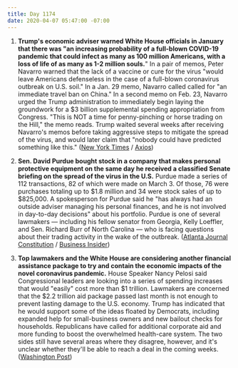 ```yaml
---
title: Day 1174
date: 2020-04-07 05:47:00 -07:00
---
```


1. **Trump's economic adviser warned White House officials in January that there was "an increasing probability of a full-blown COVID-19 pandemic that could infect as many as 100 million Americans, with a loss of life of as many as 1-2 million souls.**" In a pair of memos, Peter Navarro warned that the lack of a vaccine or cure for the virus "would leave Americans defenseless in the case of a full-blown coronavirus outbreak on U.S. soil." In a Jan. 29 memo, Navarro called called for "an immediate travel ban on China." In a second memo on Feb. 23, Navarro urged the Trump administration to immediately begin laying the groundwork for a $3 billion supplemental spending appropriation from Congress. "This is NOT a time for penny-pinching or horse trading on the Hill," the memo reads. Trump waited several weeks after receiving Navarro's memos before taking aggressive steps to mitigate the spread of the virus, and would later claim that "nobody could have predicted something like this." ([New York Times](https://www.nytimes.com/2020/04/06/us/politics/navarro-warning-trump-coronavirus.html) / [Axios](https://www.axios.com/exclusive-navarro-deaths-coronavirus-memos-january-da3f08fb-dce1-4f69-89b5-ea048f8382a9.html))

2. **Sen. David Purdue bought stock in a company that makes personal protective equipment on the same day he received a classified Senate briefing on the spread of the virus in the U.S.** Purdue made a series of 112 transactions, 82 of which were made on March 3. Of those, 76 were purchases totaling up to $1.8 million and 34 were stock sales of up to $825,000.  A spokesperson for Purdue said he "has always had an outside adviser managing his personal finances, and he is not involved in day-to-day decisions" about his portfolio. Purdue is one of several lawmakers — including his fellow senator from Georgia, Kelly Loeffler, and Sen. Richard Burr of North Carolina — who is facing questions about their trading activity in the wake of the outbreak. ([Atlanta Journal Constitution](https://www.ajc.com/news/state--regional-govt--politics/david-perdue-stock-trading-saw-uptick-coronavirus-took-hold/MRWmzwXeHgxi6IcmBbPgaN/) / [Business Insider](https://www.businessinsider.com/coronavirus-david-perdue-bought-stock-company-producing-ppe-after-briefing-2020-4))

3. **Top lawmakers and the White House are considering another financial assistance package to try and contain the economic impacts of the novel coronavirus pandemic.** House Speaker Nancy Pelosi said Congressional leaders are looking into a series of spending increases that would "easily" cost more than $1 trillion. Lawmakers are concerned that the $2.2 trillion aid package passed last month is not enough to prevent lasting damage to the U.S. economy. Trump has indicated that he would support some of the ideas floated by Democrats, including expanded help for small-business owners and new bailout checks for households. Republicans have called for additional corporate aid and more funding to boost the overwhelmed health-care system. The two sides still have several areas where they disagree, however, and it's unclear whether they'll be able to reach a deal in the coming weeks. ([Washington Post](https://www.washingtonpost.com/us-policy/2020/04/06/trump-democrats-coronavirus-stimulus-trillion/))